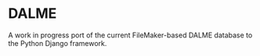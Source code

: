 # DALME

A work in progress port of the current FileMaker-based DALME database to the Python Django framework.
